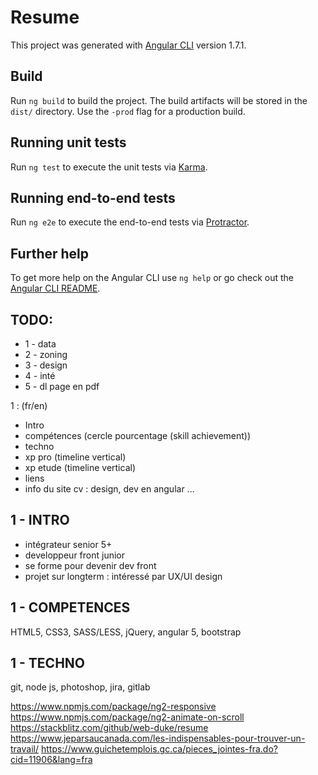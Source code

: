 # Resume

This project was generated with [Angular CLI](https://github.com/angular/angular-cli) version 1.7.1.


## Build

Run `ng build` to build the project. The build artifacts will be stored in the `dist/` directory. Use the `-prod` flag for a production build.

## Running unit tests

Run `ng test` to execute the unit tests via [Karma](https://karma-runner.github.io).

## Running end-to-end tests

Run `ng e2e` to execute the end-to-end tests via [Protractor](http://www.protractortest.org/).

## Further help

To get more help on the Angular CLI use `ng help` or go check out the [Angular CLI README](https://github.com/angular/angular-cli/blob/master/README.md).


## TODO:
- 1 - data
- 2 - zoning
- 3 - design
- 4 - inté
- 5 - dl page en pdf


1 : (fr/en)
- Intro
- compétences (cercle pourcentage (skill achievement))
- techno
- xp pro (timeline vertical)
- xp etude (timeline vertical)
- liens
- info du site cv : design, dev en angular ...

## 1 - INTRO
- intégrateur senior 5+
- developpeur front junior 
- se forme pour devenir dev front
- projet sur longterm : intéressé par UX/UI design

## 1 - COMPETENCES
HTML5, CSS3, SASS/LESS, jQuery, angular 5, bootstrap

## 1 - TECHNO
git, node js, photoshop,
jira, gitlab


https://www.npmjs.com/package/ng2-responsive
https://www.npmjs.com/package/ng2-animate-on-scroll
https://stackblitz.com/github/web-duke/resume
https://www.jeparsaucanada.com/les-indispensables-pour-trouver-un-travail/
https://www.guichetemplois.gc.ca/pieces_jointes-fra.do?cid=11906&lang=fra